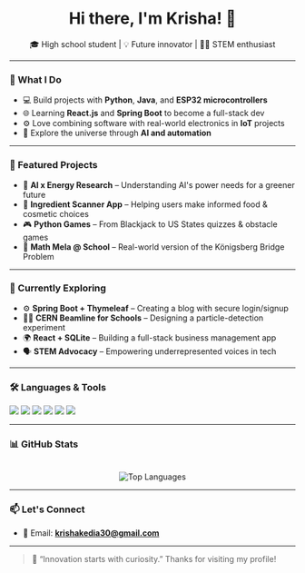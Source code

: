 <h1 align="center">Hi there, I'm Krisha! 👋</h1>

<p align="center">
  🎓 High school student | 💡 Future innovator | 👩‍💻 STEM enthusiast  
</p>

---

### 🚀 What I Do

- 💻 Build projects with **Python**, **Java**, and **ESP32 microcontrollers**
- 🌐 Learning **React.js** and **Spring Boot** to become a full-stack dev
- ⚙️ Love combining software with real-world electronics in **IoT** projects
- 🔬 Explore the universe through **AI and automation**

---

### 🌟 Featured Projects

- 🧠 **AI x Energy Research** – Understanding AI's power needs for a greener future  
- 📱 **Ingredient Scanner App** – Helping users make informed food & cosmetic choices  
- 🎮 **Python Games** – From Blackjack to US States quizzes & obstacle games  
- 🧮 **Math Mela @ School** – Real-world version of the Königsberg Bridge Problem

---

### 🌱 Currently Exploring

- ⚙️ **Spring Boot + Thymeleaf** – Creating a blog with secure login/signup  
- 🧑‍🔬 **CERN Beamline for Schools** – Designing a particle-detection experiment  
- 🌍 **React + SQLite** – Building a full-stack business management app  
- 🗣️ **STEM Advocacy** – Empowering underrepresented voices in tech

---

### 🛠️ Languages & Tools

<p>
  <img src="https://img.shields.io/badge/Python-3776AB?style=for-the-badge&logo=python&logoColor=white"/>
  <img src="https://img.shields.io/badge/Java-ED8B00?style=for-the-badge&logo=java&logoColor=white"/>
  <img src="https://img.shields.io/badge/React-61DAFB?style=for-the-badge&logo=react&logoColor=black"/>
  <img src="https://img.shields.io/badge/Spring Boot-6DB33F?style=for-the-badge&logo=springboot&logoColor=white"/>
  <img src="https://img.shields.io/badge/SQLite-003B57?style=for-the-badge&logo=sqlite&logoColor=white"/>
  <img src="https://img.shields.io/badge/ESP32-2C3E50?style=for-the-badge&logo=arduino&logoColor=white"/>
</p>

---

### 📊 GitHub Stats

<p align="center">
  
  <br/>
  <img src="https://github-readme-stats.vercel.app/api/top-langs/?username=Krisha-codes&layout=compact&theme=radical" alt="Top Languages"/>
</p>

---

### 📫 Let's Connect

- 📧 Email: **krishakedia30@gmail.com**  

---

> 🚀 “Innovation starts with curiosity.” Thanks for visiting my profile!

